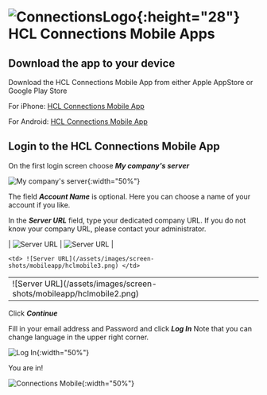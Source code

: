 # ![ConnectionsLogo](/assets/images/HCL_Connection_Master.png){:height="28"} HCL Connections Mobile Apps

## Download the app to your device

Download the HCL Connections Mobile App from either Apple AppStore or Google Play Store

For iPhone: [HCL Connections Mobile App](https://apps.apple.com/us/app/hcl-connections/id450533489)

For Android: [HCL Connections Mobile App](https://play.google.com/store/apps/details?id=com.ibm.lotus.connections.mobile&hl=en)

## Login to the HCL Connections Mobile App

On the first login screen choose **_My company's server_**

![My company's server](/assets/images/screen-shots/mobileapp/hclmobile1.png){:width="50%"}

The field **_Account Name_** is optional. Here you can choose a name of your account if you like.

In the **_Server URL_** field, type your dedicated company URL. If you do not know your company URL, please contact your administrator.

| ![Server URL](/assets/images/screen-shots/mobileapp/hclmobile2.png) | ![Server URL](/assets/images/screen-shots/mobileapp/hclmobile3.png) |

<table>
  <tr>
    <td> ![Server URL](/assets/images/screen-shots/mobileapp/hclmobile2.png) </td>

    <td> ![Server URL](/assets/images/screen-shots/mobileapp/hclmobile3.png) </td>
   </tr>
</table>

Click **_Continue_**

Fill in your email address and Password and click **_Log In_** Note that you can change language in the upper right corner.

![Log In](/assets/images/screen-shots/mobileapp/hclmobile5.png){:width="50%"}

You are in!

![Connections Mobile](/assets/images/screen-shots/mobileapp/hclmobile6.png){:width="50%"}
